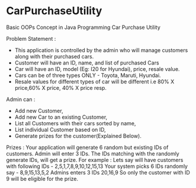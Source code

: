 # CarPurchaseUtility
Basic OOPs Concept in Java Programming
Car Purchase Utility 

Problem Statement : 
* This application is controlled by the admin who will manage customers along with their purchased cars. 
* Customer will have an ID, name, and list of purchased Cars 
* Car will have an ID, model (Eg: I20 for Hyundai), price, resale value. 
* Cars can be of three types ONLY - Toyota, Maruti, Hyundai. 
* Resale values for different types of car will be different i.e 80% X price,60% X price, 40% X price resp. 

Admin can : 
* Add new Customer, 
* Add new Car to an existing Customer, 
* List all Customers with their cars sorted by name, 
* List individual Customer based on ID, 
* Generate prizes for the customer(Explained Below). 

Prizes : 
Your application will generate 6 random but existing IDs of customers. Admin will enter 3 IDs. 
The IDs matching with the randomly generate IDs, will get a prize. For example : 
Lets say will have customers with following IDs - 2,5,1,7,8,9,10,12,15,13 
Your system picks 6 IDs randomly say - 8,9,15,13,5,2 
Admins enters 3 IDs 20,16,9 
So only the customer with ID 9 will be eligible for the prize. 

